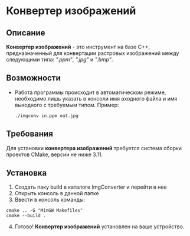 # Конвертер изображений

## Описание
**Конвертер изображений** - это инструмент на базе C++, предназначенный для конвертации растровых изображений между следующими типа: *".ppm"*, *".jpg"* и *".bmp"*.

## Возможности
* Работа программы происходит в автоматическом режиме, необходимо лишь указать в консоли имя входного файла и имя выходного с требуемым типом. Пример:

    ```
    ./imgconv in.ppm out.jpg
    ``` 

## Требования
Для установки **конвертера изображений** требуется система сборки проектов CMake, версии не ниже 3.11.

## Установка
1) Создать паку build в каталоге ImgConverter и перейти в нее
2) Открыть консоль в данной папке
3) Ввести в консоль команды:

```
cmake .. -G "MinGW Makefiles"
cmake --build .
```
4) Готово! **Конвертер изображений** установлен на ваше устройство.